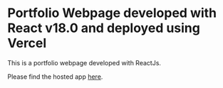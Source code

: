 # Portfolio Webpage developed with React v18.0 and deployed using Vercel

This is a portfolio webpage developed with ReactJs.

Please find the hosted app [here](https://portfolio-reactjs-three.vercel.app/).